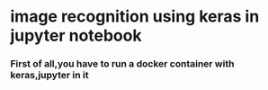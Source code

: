 # image recognition using keras in jupyter notebook
### First of all,you have to run a docker container with keras,jupyter in it
